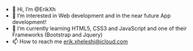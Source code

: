 - 👋 Hi, I’m @ErikXh
- 👀 I’m interested in Web development and in the near future App development!
- 🌱 I’m currently learning HTML5, CSS3 and JavaScript and one of their Frameworks (Bootstrap and Jquery)
- 📫 How to reach me erik.xheleshi@icloud.com

<!---
ErikXh/ErikXh is a ✨ special ✨ repository because its `README.md` (this file) appears on your GitHub profile.
You can click the Preview link to take a look at your changes.
--->
